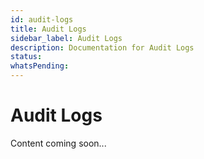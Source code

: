 ```yaml
---
id: audit-logs
title: Audit Logs
sidebar_label: Audit Logs
description: Documentation for Audit Logs
status: 
whatsPending: 
---
```


# Audit Logs

Content coming soon...

